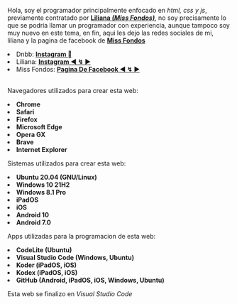 Hola, soy el programador principalmente enfocado en <i>html, css y js</i>, previamente contratado por **<a href="https://www.instagram.com/miss1_lilianita">Liliana *(Miss Fondos)</a>***, no soy precisamente lo que se podria llamar un programador con experiencia, aunque tampoco soy muy nuevo en este tema, en fin, aqui les dejo las redes sociales de mi, liliana y la pagina de facebook de **<a href="https://www.facebook.com/MissFondosForever">Miss Fondos</a>**

<li>Dnbb: <a href="https://www.instagram.com/_dnbb_/"><b>Instagram </b></a></li>
<li>Liliana: <a href="https://www.instagram.com/miss1_lilianita"><b>Instagram ◄ ↯ ►</b></a></li>
<li>Miss Fondos: <a href="https://www.facebook.com/MissFondosForever"><b>Pagina De Facebook ◄ ↯ ►</b></a></li><br>

Navegadores utilizados para crear esta web:

**<li>Chrome</li>**
**<li>Safari</li>**
**<li>Firefox</li>**
**<li>Microsoft Edge</li>**
**<li>Opera GX</li>**
**<li>Brave</li>**
**<li>Internet Explorer</li>**

Sistemas utilizados para crear esta web:

**<li>Ubuntu 20.04 (GNU/Linux)</li>**
**<li>Windows 10 21H2</li>**
**<li>Windows 8.1 Pro</li>**
**<li>iPadOS</li>**
**<li>iOS</li>**
**<li>Android 10</li>**
**<li>Android 7.0</li>**

Apps utilizadas para la programacion de esta web:

**<li>CodeLite (Ubuntu)</li>**
**<li>Visual Studio Code (Windows, Ubuntu)</li>**
**<li>Koder (iPadOS, iOS)</li>**
**<li>Kodex (iPadOS, iOS)</li>**
**<li>GitHub (Android, iPadOS, iOS, Windows, Ubuntu)</li>**

Esta web se finalizo en <i>Visual Studio Code</i>

